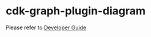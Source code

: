 # cdk-graph-plugin-diagram

Please refer to [Developer Guide](https://aws.github.io/aws-pdk/developer_guides/cdk-graph-plugin-diagram/index.html)